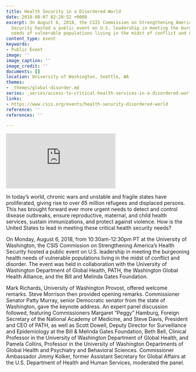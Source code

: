 ```yaml
---
title: Health Security in a Disordered World
date: 2018-08-07 02:20:52 +0000
excerpt: On August 6, 2018, the CSIS Commission on Strengthening America’s Health
  Security hosted a public event on U.S. leadership in meeting the burgeoning health
  needs of vulnerable populations living in the midst of conflict and disorder.
content_type: event
keywords:
- Public Event
image: ''
image_caption: ''
image_credit: ''
documents: []
location: University of Washington, Seattle, WA
themes:
- _themes/global-disorder.md
series: _series/access-to-critical-health-services-in-a-disordered-world.md
links:
- https://www.csis.org/events/health-security-disordered-world
reference: ''
references: ''

---
```

<div class="video-wrapper post-feature-video">
<iframe allow="autoplay; encrypted-media" allowfullscreen="" frameborder="0" src="https://drive.google.com/file/d/1z1GQZTjZoEJ8JuPBKJwuYM0mXuInhRxC/preview"></iframe>
</div>

In today’s world, chronic wars and unstable and fragile states have proliferated, giving rise to over 65 million refugees and displaced persons. This has brought forward ever more urgent needs to detect and control disease outbreaks, ensure reproductive, maternal, and child health services, sustain immunizations, and protect against violence. How is the United States to lead in meeting these critical health security needs?

On Monday, August 6, 2018, from 10:30am-12:30pm PT at the University of Washington, the CSIS Commission on Strengthening America’s Health Security hosted a public event on U.S. leadership in meeting the burgeoning health needs of vulnerable populations living in the midst of conflict and disorder. The event was held in collaboration with the University of Washington Department of Global Health, PATH, the Washington Global Health Alliance, and the Bill and Melinda Gates Foundation.

Mark Richards, University of Washington Provost, offered welcome remarks. Steve Morrison then provided opening remarks. Commissioner Senator Patty Murray, senior Democratic senator from the state of Washington, gave the keynote address.  An expert panel discussion followed, featuring Commissioners Margaret “Peggy” Hamburg, Foreign Secretary of the National Academy of Medicine, and Steve Davis, President and CEO of PATH, as well as Scott Dowell, Deputy Director for Surveillance and Epidemiology at the Bill & Melinda Gates Foundation, Beth Bell, Clinical Professor in the University of Washington Department of Global Health, and Pamela Collins, Professor in the University of Washington Departments of Global Health and Psychiatry and Behavioral Sciences. Commissioner Ambassador Jimmy Kolker, former Assistant Secretary for Global Affairs at the U.S. Department of Health and Human Services, moderated the panel.